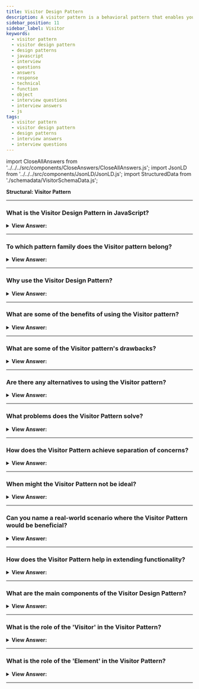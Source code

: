 ```yaml
---
title: Visitor Design Pattern
description: A visitor pattern is a behavioral pattern that enables you to decouple algorithms from the objects on which they operate.
sidebar_position: 11
sidebar_label: Visitor
keywords:
  - visitor pattern
  - visitor design pattern
  - design patterns
  - javascript
  - interview
  - questions
  - answers
  - response
  - technical
  - function
  - object
  - interview questions
  - interview answers
  - js
tags:
  - visitor pattern
  - visitor design pattern
  - design patterns
  - interview answers
  - interview questions
---
```


import CloseAllAnswers from '../../../src/components/CloseAnswers/CloseAllAnswers.js';
import JsonLD from '../../../src/components/JsonLD/JsonLD.js';
import StructuredData from './schemadata/VisitorSchemaData.js';

<JsonLD data={StructuredData} />

<head>
  <title>Visitor Pattern | JavaScript Interview Questions</title>
</head>

**Structural: Visitor Pattern**

<CloseAllAnswers />

---

### What is the Visitor Design Pattern in JavaScript?

<details className='answer'>
  <summary>
    <strong>View Answer:</strong>
  </summary>
  <div>
  <div>
      <strong>Interview Response:</strong> The Visitor design pattern is a behavioral pattern that allows for adding new operations to existing object structures without modifying their classes by separating them into visitor objects.<br/>
    </div>
    <br/>
    <div>
      <strong>Technical Response:</strong> Visitor is a behavioral design pattern that lets you detach algorithms from the objects on which they act. The Visitor pattern adds new methods to a group of objects without affecting them, and the new logic gets housed in a distinct entity known as the Visitor.<br/>
    </div>
    <div>
</div><br />
  <div><strong className="codeExample">Code Example:</strong><br /><br />

<img src="/img/javascript-visitor.jpg" /><br /><br />

<br/>

Below is an example of the Visitor design pattern in JavaScript:

```javascript
class ObjectStructure {
  constructor() {
    this.nodes = [];
  }

  add(node) {
    this.nodes.push(node);
  }

  accept(visitor) {
    this.nodes.forEach(node => node.accept(visitor));
  }
}

class NodeA {
  accept(visitor) {
    visitor.visitNodeA(this);
  }

  operationA() {
    return 'NodeA is visited';
  }
}

class NodeB {
  accept(visitor) {
    visitor.visitNodeB(this);
  }

  operationB() {
    return 'NodeB is visited';
  }
}

class Visitor {
  visitNodeA(node) {
    console.log(node.operationA());
  }

  visitNodeB(node) {
    console.log(node.operationB());
  }
}

// Usage
const objectStructure = new ObjectStructure();
objectStructure.add(new NodeA());
objectStructure.add(new NodeB());

const visitor = new Visitor();

// This will run the corresponding visitor method for each node in the object structure
objectStructure.accept(visitor);
```

In this example, we have a couple of node classes (`NodeA` and `NodeB`) each with a method `accept` that accepts a visitor object. The visitor has a method for each type of node that it can visit (`visitNodeA` and `visitNodeB`). These methods are then called on each of the nodes in the `ObjectStructure` when the `accept` method is called on the `ObjectStructure`, passing the visitor as a parameter. The result is that the corresponding method on the visitor is called for each type of node in the `ObjectStructure`.

---

:::note
This is a simple example, and the real value of the Visitor pattern comes when the object structure and/or the algorithms being separated out are more complex, but this should give you a basic idea of how it works.
:::

</div>
 </div>

</details>

---

### To which pattern family does the Visitor pattern belong?

<details>
  <summary>
    <strong>View Answer:</strong>
  </summary>
  <div>
    <div>
      <strong>Interview Response:</strong> The Visitor pattern belongs to the behavioral pattern family in JavaScript, which focuses on communication and interaction between objects and classes.
    </div>
  </div>
</details>

---

### Why use the Visitor Design Pattern?

<details>
  <summary>
    <strong>View Answer:</strong>
  </summary>
  <div>
  <div>
      <strong>Interview Response:</strong> The Visitor Pattern is useful when you need to perform operations across a disparate set of objects. It promotes loose coupling and easier addition of operations.
    </div>
    <br />
    <div>
      <strong>Technical Response:</strong> The JavaScript Visitor Pattern should be used when you have a complex object structure and need to add new operations without modifying the object classes, or when you need to separate concerns.<br/><br/><strong>We can use the visitor pattern when:</strong>
    </div>
    <br />
    <div></div>

- Similar procedures must get done on various data structure objects.
- Specific operations must get carried out on multiple items in the data structure.
- You wish to make libraries or frameworks more extensible.

<br />
  </div>
</details>

---

### What are some of the benefits of using the Visitor pattern?

<details>
  <summary>
    <strong>View Answer:</strong>
  </summary>
  <div>
  <div>
      <strong>Interview Response:</strong> Some benefits of using the Visitor pattern in JavaScript include improved separation of concerns, flexibility, and extensibility, as well as reduced coupling and better code organization.
    </div>
    <br />
    <div>
      <strong>Technical Response:</strong> Benefits of the Visitor Pattern
    </div>
    <br />
    <div></div>

- The principle of open/closed. You may add new behavior that works with objects of various classes without modifying the classes themselves.
- Single Responsibility Principle. You can move multiple versions of the same behavior into the same class.
- While working with various objects, a visitor object might get helpful information. This information is helpful if you wish to traverse a complicated object structure, such as an object tree, and apply the Visitor to each item in the structure.

<br />
  </div>
</details>

---

### What are some of the Visitor pattern's drawbacks?

<details>
  <summary>
    <strong>View Answer:</strong>
  </summary>
  <div>
  <div>
      <strong>Interview Response:</strong> Some drawbacks of the Visitor pattern in JavaScript include increased complexity and overhead, as well as potential issues with maintaining and coordinating visitor objects as the codebase grows.
    </div>
    <br />
    <div>
      <strong>Technical Response:</strong> Drawbacks of the Visitor Pattern.
    </div>
    <br />
    <div></div>

- Every time a class is added or withdrawn from the element hierarchy, you must notify all visitors.
- Visitors may not have access to the private fields and methods of the components they get expected to operate.

<br />
  </div>
</details>

---

### Are there any alternatives to using the Visitor pattern?

<details>
  <summary>
    <strong>View Answer:</strong>
  </summary>
  <div>
    <div>
      <strong>Interview Response:</strong> There are several alternatives to the Visitor pattern including the Command Pattern, using sealed types, lambda expressions, or polymorphism.
    </div>
    <br />
  </div>
</details>

---

### What problems does the Visitor Pattern solve?

<details>
  <summary><strong>View Answer:</strong></summary>
  <div>
  <div><strong>Interview Response:</strong> It helps in adding new operations without changing the classes of the elements on which they operate, thus avoiding a major change in an existing codebase.
  </div>
  </div>
</details>

---

### How does the Visitor Pattern achieve separation of concerns?

<details>
  <summary><strong>View Answer:</strong></summary>
  <div>
  <div><strong>Interview Response:</strong> It separates algorithms from structures, allowing structures to be modified independently from the algorithms applied to them.
  </div>
  </div>
</details>

---

### When might the Visitor Pattern not be ideal?

<details>
  <summary><strong>View Answer:</strong></summary>
  <div>
  <div><strong>Interview Response:</strong> It's not ideal when an object structure changes often, as each change might require a new visitor interface or the existing visitors to be modified.
  </div>
  </div>
</details>

---

### Can you name a real-world scenario where the Visitor Pattern would be beneficial?

<details>
  <summary><strong>View Answer:</strong></summary>
  <div>
  <div><strong>Interview Response:</strong> It's useful in document object models (DOMs) for web pages, where various operations like rendering, text extraction, etc. can be performed on the elements.
  </div>
  </div>
</details>

---

### How does the Visitor Pattern help in extending functionality?

<details>
  <summary><strong>View Answer:</strong></summary>
  <div>
  <div><strong>Interview Response:</strong> It lets you add new operations without changing the classes of the elements, facilitating the extension of functionality.
  </div>
  </div>
</details>

---

### What are the main components of the Visitor Design Pattern?

<details>
  <summary><strong>View Answer:</strong></summary>
  <div>
  <div><strong>Interview Response:</strong> The main components are the Visitor, Concrete Visitor, Element, Concrete Element, and Object Structure.
  </div><br />
  <div><strong className="codeExample">The Visitor Design Pattern in JavaScript comprises several components, mainly:</strong><br /><br />

  <div></div>

1. `Visitor`: This is an interface or abstract class that declares a `visit` method for each type of `Visitable` object.

2. `ConcreteVisitor`: This is a concrete class that implements the `Visitor` interface or extends the abstract `Visitor` class. It implements the `visit` method for each type of `Visitable` object.

3. `Visitable` or `Element`: This is an interface or abstract class that declares the `accept` method, which takes a `Visitor` as an argument.

4. `ConcreteElement`: This is a concrete class that implements the `Visitable` or `Element` interface or extends the abstract `Element` class. It implements the `accept` method.

5. `ObjectStructure`: This is a collection of `ConcreteElements`. It can enumerate its elements and may provide a high-level interface to allow the visitor to visit its elements.

**Code Example:**

```javascript
// Visitable or Element
class Employee {
  constructor(name, salary) {
    this.name = name;
    this.salary = salary;
  }

  accept(visitor) {
    visitor.visit(this);
  }
}

// ConcreteElement
class Developer extends Employee {
  constructor(name, salary) {
    super(name, salary);
  }
}

// ConcreteElement
class Manager extends Employee {
  constructor(name, salary) {
    super(name, salary);
  }
}

// Visitor
class Payroll {
  visit(employee) {
    let monthlySalary;

    if (employee instanceof Manager) {
      monthlySalary = employee.salary / 12;
      console.log(`${employee.name}'s monthly salary is ${monthlySalary.toFixed(2)}`);
    }

    if (employee instanceof Developer) {
      monthlySalary = employee.salary / 12;
      console.log(`${employee.name}'s monthly salary is ${monthlySalary.toFixed(2)}`);
    }
  }
}

// ObjectStructure
class Employees {
  constructor() {
    this.employees = [];
  }

  addEmployee(employee) {
    this.employees.push(employee);
  }

  accept(visitor) {
    this.employees.forEach(employee => employee.accept(visitor));
  }
}

// Usage
let employees = new Employees();
employees.addEmployee(new Manager('John Doe', 120000));
employees.addEmployee(new Developer('Jane Doe', 80000));

let payroll = new Payroll();
employees.accept(payroll);
```

In this example, `Employee` is the `Visitable` or `Element` class, `Developer` and `Manager` are the `ConcreteElement` classes, `Payroll` is the `Visitor` or `ConcreteVisitor`, and `Employees` is the `ObjectStructure`. The `accept` method in the `Employee` class lets a `Visitor` object visit it, in this case, to calculate monthly salaries. The `Payroll` class implements the `visit` method to calculate and print the monthly salary for each type of `Employee`. The `Employees` class represents an object structure that can enumerate its elements and allow a visitor to visit them.

  </div>
  </div>
</details>

---

### What is the role of the 'Visitor' in the Visitor Pattern?

<details>
  <summary><strong>View Answer:</strong></summary>
  <div>
  <div><strong>Interview Response:</strong> The Visitor is an interface declaring a visit operation for each type of Concrete Element in the object structure.
  </div>
  </div>
</details>

---

### What is the role of the 'Element' in the Visitor Pattern?

<details>
  <summary><strong>View Answer:</strong></summary>
  <div>
  <div><strong>Interview Response:</strong> The Element is an interface defining an accept operation that takes a visitor object as an argument.
  </div>
  </div>
</details>

---
